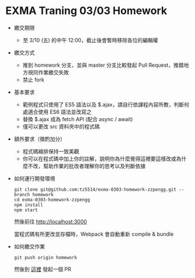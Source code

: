 # EXMA Traning 03/03 Homework
* 繳交期限
  * 至 3/10 (五) 的中午 12:00，截止後會暫時移除各位的編輯權
* 繳交方式
  * 推到 homework 分支，並與 master 分支比較發起 Pull Request，推錯地方視同作業繳交失敗
  * 禁止 fork
* 基本要求
  * 範例程式只使用了 ES5 語法以及 $.ajax，請自行依課程內容所教，判斷何處適合使用 ES6 語法並改寫之
  * 替換 $.ajax 成為 fetch API (配合 async / await)
  * 僅可以更改 src 資料夾中的程式碼
* 額外要求（徵酌加分）
  * 程式碼縮排保持一致美觀
  * 你可以在程式碼中加上你的註解，說明你為什麼覺得這裡要這樣改或為什麼不改，幫助作業的批改者理解你的思考以及判斷依據

* 如何運行開發環境
  ```
  git clone git@github.com:tz5514/exma-0303-homework-zzpengg.git --branch homework
  cd exma-0303-homework-zzpengg
  npm install
  npm start
  ```
  然後前往 [http://localhost:3000](http://localhost:3000)
  
  當程式碼有所更改並存檔時，Webpack 會自動重新 compile & bundle
  
* 如何繳交作業
  ```
  git push origin homework
  ```
  然後到 [這裡](https://github.com/tz5514/exma-0303-homework-zzpengg/compare/master...homework) 發起一個 PR
